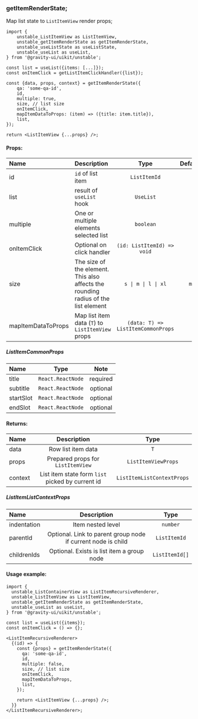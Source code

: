 ### getItemRenderState;

Map list state to `ListItemView` render props;

```tsx
import {
    unstable_ListItemView as ListItemView,
    unstable_getItemRenderState as getItemRenderState,
    unstable_useListState as useListState,
    unstable_useList as useList,
} from '@gravity-ui/uikit/unstable';

const list = useList({items: [...]});
const onItemClick = getListItemClickHandler({list});

const {data, props, context} = getItemRenderState({
    qa: 'some-qa-id',
    id,
    multiple: true,
    size, // list size
    onItemClick,
    mapItemDataToProps: (item) => ({title: item.title}),
    list,
});

return <ListItemView {...props} />;
```

#### Props:

| Name               | Description                                                                        |                Type                | Default |
| :----------------- | :--------------------------------------------------------------------------------- | :--------------------------------: | :-----: |
| id                 | `id` of list item                                                                  |            `ListItemId`            |         |
| list               | result of `useList` hook                                                           |             `UseList`              |         |
| multiple           | One or multiple elements selected list                                             |             `boolean`              |         |
| onItemClick        | Optional on click handler                                                          |     `(id: ListItemId) => void`     |         |
| size               | The size of the element. This also affects the rounding radius of the list element |        `s \| m \| l \| xl`         |   `m`   |
| mapItemDataToProps | Map list item data (`T`) to `ListItemView` props                                   | `(data: T) => ListItemCommonProps` |         |

##### ListItemCommonProps

| Name      |       Type        |   Note   |
| :-------- | :---------------: | :------: |
| title     | `React.ReactNode` | required |
| subtitle  | `React.ReactNode` | optional |
| startSlot | `React.ReactNode` | optional |
| endSlot   | `React.ReactNode` | optional |

#### Returns:

| Name    |                   Description                    |            Type            |
| :------ | :----------------------------------------------: | :------------------------: |
| data    |                Row list item data                |            `T`             |
| props   |        Prepared props for `ListItemView`         |    `ListItemViewProps`     |
| context | List item state form `list` picked by current id | `ListItemListContextProps` |

##### ListItemListContextProps

| Name        |                         Description                          |      Type      |
| :---------- | :----------------------------------------------------------: | :------------: |
| indentation |                      Item nested level                       |    `number`    |
| parentId    | Optional. Link to parent group node if current node is child |  `ListItemId`  |
| childrenIds |          Optional. Exists is list item a group node          | `ListItemId[]` |

#### Usage example:

```tsx
import {
  unstable_ListContainerView as ListItemRecursiveRenderer,
  unstable_ListItemView as ListItemView,
  unstable_getItemRenderState as getItemRenderState,
  unstable_useList as useList,
} from '@gravity-ui/uikit/unstable';

const list = useList({items});
const onItemClick = () => {};

<ListItemRecursiveRenderer>
  {(id) => {
    const {props} = getItemRenderState({
      qa: 'some-qa-id',
      id,
      multiple: false,
      size, // list size
      onItemClick,
      mapItemDataToProps,
      list,
    });

    return <ListItemView {...props} />;
  }}
</ListItemRecursiveRenderer>;
```
